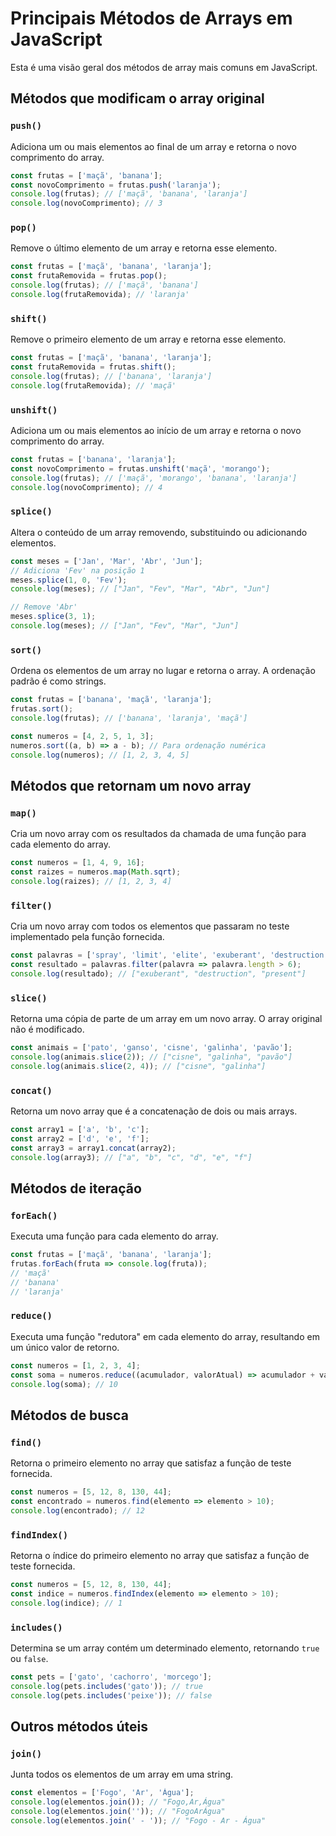 # Principais Métodos de Arrays em JavaScript

Esta é uma visão geral dos métodos de array mais comuns em JavaScript.

## Métodos que modificam o array original

### `push()`

Adiciona um ou mais elementos ao final de um array e retorna o novo comprimento do array.

```javascript
const frutas = ['maçã', 'banana'];
const novoComprimento = frutas.push('laranja');
console.log(frutas); // ['maçã', 'banana', 'laranja']
console.log(novoComprimento); // 3
```

### `pop()`

Remove o último elemento de um array e retorna esse elemento.

```javascript
const frutas = ['maçã', 'banana', 'laranja'];
const frutaRemovida = frutas.pop();
console.log(frutas); // ['maçã', 'banana']
console.log(frutaRemovida); // 'laranja'
```

### `shift()`

Remove o primeiro elemento de um array e retorna esse elemento.

```javascript
const frutas = ['maçã', 'banana', 'laranja'];
const frutaRemovida = frutas.shift();
console.log(frutas); // ['banana', 'laranja']
console.log(frutaRemovida); // 'maçã'
```

### `unshift()`

Adiciona um ou mais elementos ao início de um array e retorna o novo comprimento do array.

```javascript
const frutas = ['banana', 'laranja'];
const novoComprimento = frutas.unshift('maçã', 'morango');
console.log(frutas); // ['maçã', 'morango', 'banana', 'laranja']
console.log(novoComprimento); // 4
```

### `splice()`

Altera o conteúdo de um array removendo, substituindo ou adicionando elementos.

```javascript
const meses = ['Jan', 'Mar', 'Abr', 'Jun'];
// Adiciona 'Fev' na posição 1
meses.splice(1, 0, 'Fev');
console.log(meses); // ["Jan", "Fev", "Mar", "Abr", "Jun"]

// Remove 'Abr'
meses.splice(3, 1);
console.log(meses); // ["Jan", "Fev", "Mar", "Jun"]
```

### `sort()`

Ordena os elementos de um array no lugar e retorna o array. A ordenação padrão é como strings.

```javascript
const frutas = ['banana', 'maçã', 'laranja'];
frutas.sort();
console.log(frutas); // ['banana', 'laranja', 'maçã']

const numeros = [4, 2, 5, 1, 3];
numeros.sort((a, b) => a - b); // Para ordenação numérica
console.log(numeros); // [1, 2, 3, 4, 5]
```

## Métodos que retornam um novo array

### `map()`

Cria um novo array com os resultados da chamada de uma função para cada elemento do array.

```javascript
const numeros = [1, 4, 9, 16];
const raizes = numeros.map(Math.sqrt);
console.log(raizes); // [1, 2, 3, 4]
```

### `filter()`

Cria um novo array com todos os elementos que passaram no teste implementado pela função fornecida.

```javascript
const palavras = ['spray', 'limit', 'elite', 'exuberant', 'destruction', 'present'];
const resultado = palavras.filter(palavra => palavra.length > 6);
console.log(resultado); // ["exuberant", "destruction", "present"]
```

### `slice()`

Retorna uma cópia de parte de um array em um novo array. O array original não é modificado.

```javascript
const animais = ['pato', 'ganso', 'cisne', 'galinha', 'pavão'];
console.log(animais.slice(2)); // ["cisne", "galinha", "pavão"]
console.log(animais.slice(2, 4)); // ["cisne", "galinha"]
```

### `concat()`

Retorna um novo array que é a concatenação de dois ou mais arrays.

```javascript
const array1 = ['a', 'b', 'c'];
const array2 = ['d', 'e', 'f'];
const array3 = array1.concat(array2);
console.log(array3); // ["a", "b", "c", "d", "e", "f"]
```

## Métodos de iteração

### `forEach()`

Executa uma função para cada elemento do array.

```javascript
const frutas = ['maçã', 'banana', 'laranja'];
frutas.forEach(fruta => console.log(fruta));
// 'maçã'
// 'banana'
// 'laranja'
```

### `reduce()`

Executa uma função "redutora" em cada elemento do array, resultando em um único valor de retorno.

```javascript
const numeros = [1, 2, 3, 4];
const soma = numeros.reduce((acumulador, valorAtual) => acumulador + valorAtual, 0);
console.log(soma); // 10
```

## Métodos de busca

### `find()`

Retorna o primeiro elemento no array que satisfaz a função de teste fornecida.

```javascript
const numeros = [5, 12, 8, 130, 44];
const encontrado = numeros.find(elemento => elemento > 10);
console.log(encontrado); // 12
```

### `findIndex()`

Retorna o índice do primeiro elemento no array que satisfaz a função de teste fornecida.

```javascript
const numeros = [5, 12, 8, 130, 44];
const indice = numeros.findIndex(elemento => elemento > 10);
console.log(indice); // 1
```

### `includes()`

Determina se um array contém um determinado elemento, retornando `true` ou `false`.

```javascript
const pets = ['gato', 'cachorro', 'morcego'];
console.log(pets.includes('gato')); // true
console.log(pets.includes('peixe')); // false
```

## Outros métodos úteis

### `join()`

Junta todos os elementos de um array em uma string.

```javascript
const elementos = ['Fogo', 'Ar', 'Água'];
console.log(elementos.join()); // "Fogo,Ar,Água"
console.log(elementos.join('')); // "FogoArÁgua"
console.log(elementos.join(' - ')); // "Fogo - Ar - Água"
```
